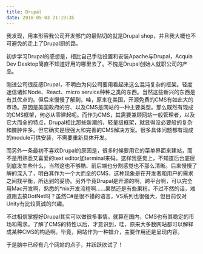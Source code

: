 ```yaml
---
title: Drupal
date: 2018-05-03 21:19:35
---
```


我发现，用来形容我公司开发部门的最贴切的就是Drupal shop，并且我大概也不可避免的走上了Drupal厨的路。

初步学习Drupal的感想是，相比自己手动设置和安装Apache与Drupal，Acquia Dev Desktop简直不知道好用的哪里去了。不愧是Drupal创始人就职公司的产品。

刚进公司很反感Drupal，不明白为何公司要用看起来这么混沌复杂的框架。轻度迷信诸如Node、React、micro service种种之类的东西。当然这些新兴的东西是有其优点的。但后来慢慢了解到，哇，原来在美国，开源免费的CMS有如此大的市场。原因是美国政府的穷、以及CMS是网站的一种主要类型。那么既然有现成的CMS框架，何必从零建起呢。而作为CMS，其需要兼顾网站一般管理者，以及它大而全的特点，Drupal相比那些新潮的、轻量级框架，就显得没必要般的复杂和臃肿许多。但它确实是很强大和完善的CMS解决方案。很多具体问题都有现成的module可供安装，不需要重新具体开发。

而另外一条最初不喜欢Drupal的原因是，很多时候要用它的菜单界面来建站，而不是用熟悉又喜爱的text editor加terminal来码。这样我感觉上，不知道后台底层到底发生些什么，当然这也不够酷、前后端也分割感觉也不那么清晰。后来慢慢了解的深入了，明白其作为一个大而全的CMS，这种现象是在开发者和用户的需求之间找平衡，所达到的妥协。另外毕竟Drupal是开源的啊，跨平台啊，可以完全用Mac开发啊，熟悉的\*nix开发流程啊……果然还是有些果粉。不过不然的话，难道跑去搞DotNet吗？虽然C#是很不错的语言，VS系列也很强大，但目前仅对Unity有比较真诚的兴趣。

不过相信掌握好Drupal其实可以做很多事情。就算在国内，CMS也有其稳定的市场和需求。了解了CMS的特性以后，才意识到，哇，原来大多数网站都可以解释成某种CMS的构造啊。毕竟，网站作为一种媒介，主要作用还是呈现内容。

于是脑中已经有几个网站的点子，并跃跃欲试了！